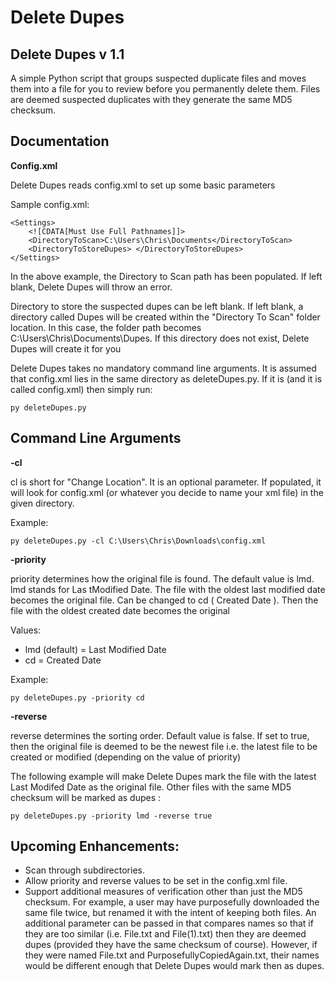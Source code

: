 Delete Dupes
===========

Delete Dupes v 1.1
------------------

 A simple Python script that groups suspected duplicate files and moves them into a file for you to review before you permanently delete them.
 Files are deemed suspected duplicates with they generate the same MD5 checksum.
 
Documentation
-------------

**Config.xml**

Delete Dupes reads config.xml to set up some basic parameters

Sample config.xml:

	<Settings>
		<![CDATA[Must Use Full Pathnames]]>
		<DirectoryToScan>C:\Users\Chris\Documents</DirectoryToScan>
		<DirectoryToStoreDupes> </DirectoryToStoreDupes>
	</Settings>

In the above example, the Directory to Scan path has been populated. If left blank, Delete Dupes will throw an error.

Directory to store the suspected dupes can be left blank. If left blank, a directory called Dupes will be created within the "Directory To Scan" folder location. In this case, the folder path becomes C:\Users\Chris\Documents\Dupes. If this directory does not exist, Delete Dupes will create it for you

Delete Dupes takes no mandatory command line arguments. It is assumed that config.xml lies in the same directory as deleteDupes.py. If it is (and it is called config.xml) then simply run:

    py deleteDupes.py


Command Line Arguments
----------------------

**-cl**

cl is short for "Change Location". It is an optional parameter. If populated, it will look for config.xml (or whatever you decide to name your xml file) in the given directory.

Example:

    py deleteDupes.py -cl C:\Users\Chris\Downloads\config.xml

**-priority**

priority determines how the original file is found. The default value is lmd. lmd stands for Las tModified Date. The file with the oldest last modified date becomes the original file. Can be changed to cd ( Created Date ). Then the file with the oldest created date becomes the original

Values:

* lmd (default) = Last Modified Date
* cd = Created Date

Example:
	
	py deleteDupes.py -priority cd
	
**-reverse**

reverse determines the sorting order. Default value is false. If set to true, then the original file is deemed to be the newest file i.e. the latest file to be created or modified (depending on the value of priority)

The following example will make Delete Dupes mark the file with the latest Last Modifed Date as the original file. Other files with the same MD5 checksum will be marked as dupes :

	py deleteDupes.py -priority lmd -reverse true

Upcoming Enhancements:
---------------------

* Scan through subdirectories.
* Allow priority and reverse values to be set in the config.xml file.
* Support additional measures of verification other than just the MD5 checksum. For example, a user may have purposefully downloaded the same file twice, but renamed it with the intent of keeping both files. An additional parameter can be passed in that compares names so that if they are too similar (i.e. File.txt and File(1).txt) then they are deemed dupes (provided they have the same checksum of course). However, if they were named File.txt and PurposefullyCopiedAgain.txt, their names would be different enough that Delete Dupes would mark then as dupes.
